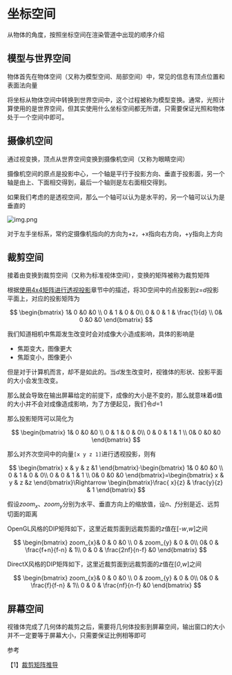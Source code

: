 # 坐标空间

从物体的角度，按照坐标空间在渲染管道中出现的顺序介绍

## 模型与世界空间

物体首先在物体空间（又称为模型空间、局部空间）中，常见的信息有顶点位置和表面法向量

将坐标从物体空间中转换到世界空间中，这个过程被称为模型变换。通常，光照计算使用的是世界空间，但其实使用什么坐标空间都无所谓，只需要保证光照和物体处于一个空间中即可。

## 摄像机空间

通过视变换，顶点从世界空间变换到摄像机空间（又称为眼睛空间）

摄像机空间的原点是投影中心，一个轴是平行于投影方向、垂直于投影面，另一个轴是由上、下面相交得到，最后一个轴则是左右面相交得到。

如果我们考虑的是透视空间，那么一个轴可以认为是水平的，另一个轴可以认为是垂直的

![img.png](/imgs/visual/3d-math/3d-math-5.png)

对于左手坐标系，常约定摄像机指向的方向为+z，+x指向右方向，+y指向上方向

## 裁剪空间

接着由变换到裁剪空间（又称为标准视体空间），变换的矩阵被称为裁剪矩阵

根据[使用4x4矩阵进行透视投影](/visual/3d-math/8.4-chapter.html#使用4x4矩阵进行透视投影)章节中的描述，将3D空间中的点投影到z=<i>d</i>投影平面上，对应的投影矩阵为

$$
\begin{bmatrix}
1& 0 &0  &0 \\
0 & 1 & 0 & 0\\
0 & 0 & 1 & \frac{1}{d} \\
0& 0 &0  &0
\end{bmatrix}
$$

我们知道相机中焦距发生改变时会对成像大小造成影响，具体的影响是

- 焦距变大，图像更大
- 焦距变小，图像更小

但是对于计算机而言，却不是如此的。当<i>d</i>发生改变时，视锥体的形状、投影平面的大小会发生改变。

那么就会导致在输出屏幕给定的前提下，成像的大小是不变的，那么就意味着d值的大小并不会对成像造成影响，为了方便起见，我们令<i>d</i>=1

那么投影矩阵可以简化为

$$
\begin{bmatrix}
1& 0 &0  &0 \\
0 & 1 & 0 & 0\\
0 & 0 & 1 & 1 \\
0& 0 &0  &0
\end{bmatrix}
$$

那么对齐次空间中的向量`[x y z 1]`进行透视投影，则有

$$
\begin{bmatrix}
x & y & z &1
\end{bmatrix}·\begin{bmatrix}
1& 0 &0  &0 \\
0 & 1 & 0 & 0\\
0 & 0 & 1 & 1 \\
0& 0 &0  &0
\end{bmatrix}=\begin{bmatrix}
x & y & z &z
\end{bmatrix}\Rightarrow \begin{bmatrix}\frac{ x}{z}  & \frac{y}{z} & 1
\end{bmatrix}
$$

假设<i>zoom<sub>x</sub></i>、<i>zoom<sub>y</sub></i>分别为水平、垂直方向上的缩放值，设<i>n</i>、<i>f</i>分别是近、远剪切面的距离

OpenGL风格的DIP矩阵如下，这里近裁剪面到远裁剪面的<i>z</i>值在[-<i>w</i>,<i>w</i>]之间

$$
\begin{bmatrix}
zoom_{x}& 0 & 0 &0 \\
0 &   zoom_{y} & 0 & 0\\
0& 0 & \frac{f+n}{f-n}  & 1\\
0 & 0 & \frac{2nf}{n-f} &0
\end{bmatrix}
$$

DirectX风格的DIP矩阵如下，这里近裁剪面到远裁剪面的<i>z</i>值在[<i>0</i>,<i>w</i>]之间

$$
\begin{bmatrix}
zoom_{x}& 0 & 0 &0 \\
0 &   zoom_{y} & 0 & 0\\
0& 0 & \frac{f}{f-n}  & 1\\
0 & 0 & \frac{nf}{n-f} &0
\end{bmatrix}
$$

## 屏幕空间

视锥体完成了几何体的裁剪之后，需要将几何体投影到屏幕空间，输出窗口的大小并不一定要等于屏幕大小，只需要保证比例相等即可



参考

【1】[裁剪矩阵推导](https://www.scratchapixel.com/lessons/3d-basic-rendering/perspective-and-orthographic-projection-matrix/opengl-perspective-projection-matrix.html)
